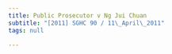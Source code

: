 ```yaml
---
title: Public Prosecutor v Ng Jui Chuan
subtitle: "[2011] SGHC 90 / 11\_April\_2011"
tags: null

---
```


